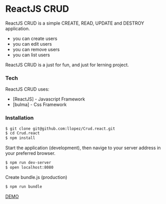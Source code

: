 # ReactJS CRUD

ReactJS CRUD is a simple CREATE, READ, UPDATE and DESTROY application.
  - you can create users
  - you can edit users
  - you can remove users
  - you can list users

ReactJS CRUD is a just for fun, and just for lerning project.

### Tech

ReactJS CRUD uses:

* [ReactJS] - Javascript Framework
* [bulma] - Css Framework

### Installation

```sh
$ git clone git@github.com:llopez/Crud.react.git
$ cd Crud.react
$ npm install
```

Start the application (development), then navige to your server address in your preferred browser.

```sh
$ npm run dev-server
$ open localhost:8080
```

Create bundle.js (production)

```sh
$ npm run bundle
```

[DEMO](https://llopez.github.io/Crud.react/)
